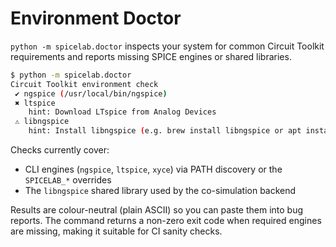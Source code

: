 # Environment Doctor

`python -m spicelab.doctor` inspects your system for common Circuit Toolkit
requirements and reports missing SPICE engines or shared libraries.

```bash
$ python -m spicelab.doctor
Circuit Toolkit environment check
 ✔ ngspice (/usr/local/bin/ngspice)
 ✖ ltspice
    hint: Download LTspice from Analog Devices
 ⚠ libngspice
    hint: Install libngspice (e.g. brew install libngspice or apt install libngspice0-dev)
```

Checks currently cover:

- CLI engines (`ngspice`, `ltspice`, `xyce`) via PATH discovery or the
  `SPICELAB_*` overrides
- The `libngspice` shared library used by the co-simulation backend

Results are colour-neutral (plain ASCII) so you can paste them into bug reports.
The command returns a non-zero exit code when required engines are missing,
making it suitable for CI sanity checks.
